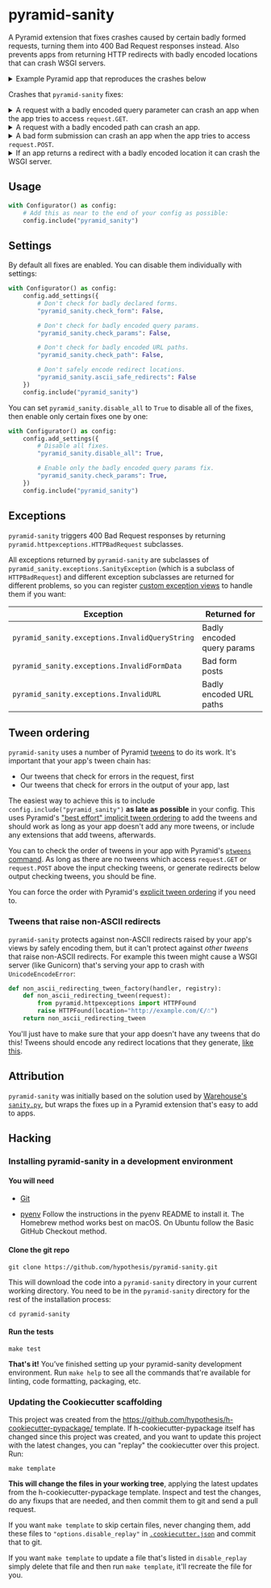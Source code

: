 # pyramid-sanity

A Pyramid extension that fixes crashes caused by certain badly formed requests,
turning them into 400 Bad Request responses instead.
Also prevents apps from returning HTTP redirects with badly encoded locations
that can crash WSGI servers.

<details>
<summary>Example Pyramid app that reproduces the crashes below</summary>

```python
from wsgiref.simple_server import make_server
from pyramid.config import Configurator
from pyramid.response import Response
from pyramid.httpexceptions import HTTPFound

def redirect(request):
    # Return a redirect to a URL with a non-ASCII character in it.
    return HTTPFound(location="http://example.com/☃")

def hello_world(request):
    return Response(f"Hello World! Query string was: {request.GET}. Form body was: {request.POST}")

if __name__ == "__main__":
    with Configurator() as config:
        config.add_route("redirect", "/redirect")
        config.add_route("hello", "/{anything}")
        config.add_view(hello_world, route_name="hello")
        config.add_view(redirect, route_name="redirect")
        app = config.make_wsgi_app()
    server = make_server("0.0.0.0", 6543, app)
    server.serve_forever()
```

</details>

Crashes that `pyramid-sanity` fixes:

<details>
<summary>A request with a badly encoded query parameter can crash an app when the app tries to access <code>request.GET</code>.</summary>

With the example Pyramid app above, this will raise an uncaught
`UnicodeDecodeError` from WebOb:

```terminal
curl 'http://localhost:6543/foo?q=%FC'
```

`pyramid-sanity` catches this and turns it into a 400 Bad Request response.

Related issues:

* https://github.com/Pylons/pyramid/issues/3399
* https://github.com/Pylons/webob/issues/161

</details>

<details>
<summary>A request with a badly encoded path can crash an app.</summary>

With the example app above this will raise an uncaught
`pyramid.exceptions.URLDecodeError`:

```terminal
curl 'http://localhost:6543/%FC'
```

`pyramid-sanity` catches this and turns it into a 400 Bad Request response.

The 500 Server Error here is actually deliberate behavior from Pyramid:
Pyramid raises [`URLDecodeError`](https://docs.pylonsproject.org/projects/pyramid/en/latest/api/exceptions.html#pyramid.exceptions.URLDecodeError)
and does not have a built-in exception view for `URLDecodeError`. Apps can
change this to a 400 Bad Request by registering a custom exception view for
`URLDecodeError`. See <https://github.com/Pylons/pyramid/issues/312#issuecomment-2322368>.

Related issues:

* https://github.com/Pylons/pyramid/issues/434
* https://github.com/Pylons/pyramid/issues/1374
* https://github.com/Pylons/pyramid/issues/2047
* https://github.com/Pylons/webob/issues/114
* https://github.com/hypothesis/h/issues/4915
* https://github.com/hypothesis/h/pull/4916

</details>

<details>
<summary>A bad form submission can crash an app when the app tries to access <code>request.POST</code>.</summary>

With the example app above this will raise an uncaught `ValueError` from WebOb:

```terminal
curl --request POST --url http://localhost:6543/foo --header 'content-type: multipart/form-data'
```

`pyramid-sanity` catches this and turns it into a 400 Bad Request response.

Related issues:

* https://github.com/Pylons/pyramid/issues/1258

</details>

<details>
<summary>If an app returns a redirect with a badly encoded location it can crash the WSGI server.</summary>

With the example app above this will raise an uncaught `AttributeError` from `wsgiref.simple_server`:

```terminal
curl http://localhost:6543/redirect
```

`pyramid-sanity` intercepts this and safely encodes the redirect location.

</details>

Usage
-----

```python
with Configurator() as config:
    # Add this as near to the end of your config as possible:
    config.include("pyramid_sanity")
```

Settings
--------

By default all fixes are enabled. You can disable them individually with settings:

```python
with Configurator() as config:
    config.add_settings({
        # Don't check for badly declared forms.
        "pyramid_sanity.check_form": False,

        # Don't check for badly encoded query params.
        "pyramid_sanity.check_params": False,

        # Don't check for badly encoded URL paths.
        "pyramid_sanity.check_path": False,

        # Don't safely encode redirect locations.
        "pyramid_sanity.ascii_safe_redirects": False
    })
    config.include("pyramid_sanity")
```

You can set `pyramid_sanity.disable_all` to `True` to disable all of the fixes,
then enable only certain fixes one by one:

```python
with Configurator() as config:
    config.add_settings({
        # Disable all fixes.
        "pyramid_sanity.disable_all": True,

        # Enable only the badly encoded query params fix.
        "pyramid_sanity.check_params": True,
    })
    config.include("pyramid_sanity")
```

Exceptions
----------

`pyramid-sanity` triggers 400 Bad Request responses by returning
`pyramid.httpexceptions.HTTPBadRequest` subclasses.

All exceptions returned by `pyramid-sanity` are subclasses of
`pyramid_sanity.exceptions.SanityException` (which is a subclass of
`HTTPBadRequest`) and different exception subclasses are returned for different
problems, so you can register
[custom exception views](https://docs.pylonsproject.org/projects/pyramid/en/latest/narr/views.html#custom-exception-views)
to handle them if you want:

| Exception                                      | Returned for                    |
|------------------------------------------------|---------------------------------|
| `pyramid_sanity.exceptions.InvalidQueryString` | Badly encoded query params      |
| `pyramid_sanity.exceptions.InvalidFormData`    | Bad form posts                  |
| `pyramid_sanity.exceptions.InvalidURL`         | Badly encoded URL paths         |

Tween ordering
--------------

`pyramid-sanity` uses a number of Pyramid [tweens](https://docs.pylonsproject.org/projects/pyramid/en/latest/glossary.html#term-tween)
to do its work. It's important that your app's tween chain has:
 
 * Our tweens that check for errors in the request, first
 * Our tweens that check for errors in the output of your app, last

The easiest way to achieve this is to include `config.include("pyramid_sanity")`
**as late as possible** in your config. This uses Pyramid's
["best effort" implicit tween ordering](https://docs.pylonsproject.org/projects/pyramid/en/latest/narr/hooks.html#suggesting-implicit-tween-ordering)
to add the tweens and should work as long as your app doesn't add any 
more tweens, or include any extensions that add tweens, afterwards.

You can to check the order of tweens in your app with Pyramid's 
[`ptweens` command](https://docs.pylonsproject.org/projects/pyramid/en/latest/narr/commandline.html#displaying-tweens).
As long as there are no tweens which access `request.GET` or `request.POST`
above the input checking tweens, or generate redirects below output checking
tweens, you should be fine.

You can force the order with Pyramid's
[explicit tween ordering](https://docs.pylonsproject.org/projects/pyramid/en/latest/narr/hooks.html#explicit-tween-ordering)
if you need to.

### Tweens that raise non-ASCII redirects

`pyramid-sanity` protects against non-ASCII redirects raised by your app's
views by safely encoding them, but it can't protect against _other tweens_ that
raise non-ASCII redirects. For example this tween might cause a WSGI server
(like Gunicorn) that's serving your app to crash with `UnicodeEncodeError`:

```python
def non_ascii_redirecting_tween_factory(handler, registry):
    def non_ascii_redirecting_tween(request):
        from pyramid.httpexceptions import HTTPFound
        raise HTTPFound(location="http://example.com/€/☃")
    return non_ascii_redirecting_tween
```

You'll just have to make sure that your app doesn't have any tweens that do this!
Tweens should encode any redirect locations that they generate,
[like this](https://github.com/hypothesis/pyramid-sanity/blob/d8492620225ec6be0ba28b3eb49d329ef1e11dc2/src/pyramid_sanity/_egress.py#L22-L30).

Attribution
-----------

`pyramid-sanity` was initially based on the solution used by
[Warehouse's `sanity.py`](https://github.com/pypa/warehouse/blob/master/warehouse/sanity.py),
but wraps the fixes up in a Pyramid extension that's easy to add to apps.

Hacking
-------

### Installing pyramid-sanity in a development environment

#### You will need

* [Git](https://git-scm.com/)

* [pyenv](https://github.com/pyenv/pyenv)
  Follow the instructions in the pyenv README to install it.
  The Homebrew method works best on macOS.
  On Ubuntu follow the Basic GitHub Checkout method.

#### Clone the git repo

```terminal
git clone https://github.com/hypothesis/pyramid-sanity.git
```

This will download the code into a `pyramid-sanity` directory
in your current working directory. You need to be in the
`pyramid-sanity` directory for the rest of the installation
process:

```terminal
cd pyramid-sanity
```

#### Run the tests

```terminal
make test
```

**That's it!** You’ve finished setting up your pyramid-sanity
development environment. Run `make help` to see all the commands that're
available for linting, code formatting, packaging, etc.

### Updating the Cookiecutter scaffolding

This project was created from the
https://github.com/hypothesis/h-cookiecutter-pypackage/ template.
If h-cookiecutter-pypackage itself has changed since this project was created, and
you want to update this project with the latest changes, you can "replay" the
cookiecutter over this project. Run:

```terminal
make template
```

**This will change the files in your working tree**, applying the latest
updates from the h-cookiecutter-pypackage template. Inspect and test the
changes, do any fixups that are needed, and then commit them to git and send a
pull request.

If you want `make template` to skip certain files, never changing them, add
these files to `"options.disable_replay"` in
[`.cookiecutter.json`](.cookiecutter.json) and commit that to git.

If you want `make template` to update a file that's listed in `disable_replay`
simply delete that file and then run `make template`, it'll recreate the file
for you.
